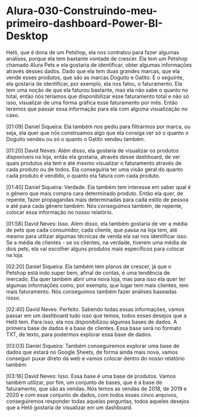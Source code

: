 # Alura-030-Construindo-meu-primeiro-dashboard-Power-BI-Desktop

Helô, que é dona de um Petshop, ela nos contratou para fazer algumas análises, porque ela tem bastante vontade de crescer.
Ela tem um Petshop chamado Alura Pets e ela gostaria de identificar, obter algumas informações através desses dados. Dado que ela tem duas grandes marcas, que ela vende esses produtos, que são as marcas Doguito e Gatito.
É o seguinte, ela gostaria de identificar, por exemplo, ela nos falou, o faturamento. Ela tem uma noção de que ela faturou bastante, mas ela não sabe o quanto no total, então nós teríamos que disponibilizar esse faturamento total e não só isso, visualizar de uma forma gráfica esse faturamento por mês. Então teremos que passar essa informação para ela com alguma visualização no caso.

[01:09] Daniel Siqueira: Ela também nos pediu para filtrarmos por marca, ou seja, ela quer que nós construamos algo que ela consiga ver só o quanto o Doguito vendeu ou só o quanto o Gatito vendeu também.

[01:20] David Neves: Além disso, ela gostaria de visualizar os produtos disponíveis na loja, então ela gostaria, através desse dashboard, de ver quais produtos ela tem e até mesmo visualizar o faturamento através de cada produto ou de todos. Ela conseguiria ter uma visão geral do quanto cada produto é vendido, o quanto ela fatura com cada produto.

[01:40] Daniel Siqueira: Verdade. Ela também tem interesse em saber qual é o gênero que mais compra cara determinado produto. Então ela quer, de repente, fazer propagandas mais determinadas para cada estilo de pessoa e até para cada gênero também. Nós conseguimos também, de repente, colocar essa informação no nosso relatório.

[01:58] David Neves: Isso. Além disso, ela também gostaria de ver a média de pets que cada consumidor, cada cliente, que passa na loja tem, até mesmo para utilizar algumas técnicas de venda ela vai nos identificar isso. Se a média de clientes - se os clientes, na verdade, tiverem uma média de dois pets, ela vai escolher alguns produtos mais específicos para colocar na loja.

[02:20] Daniel Siqueira: Ela também tem planos de crescer, já que o Petshop está indo super bem, afinal de contas, é uma tendência de mercado. Ela quer também abrir uma nova loja, mas para isso ela quer ter algumas informações como, por exemplo, que lugar tem mais clientes, tem mais faturamento. Nós conseguimos também fazer análises baseadas nisso.

[02:40] David Neves: Perfeito. Sabendo todas essas informações, vamos passar em um dashboard tudo isso que temos, todos esses desejos que a Helô tem. Para isso, ela nos disponibilizou algumas bases de dados. A primeira base de dados é a base de clientes. Essa base será no formato TXT, de texto, para podermos explorar essa base de dados.

[03:03] Daniel Siqueira: Também conseguiremos explorar uma base de dados que estará no Google Sheets, de forma ainda mais nova, vamos conseguir puxar direto da web e vamos colocar dentro do nosso relatório também.

[03:16] David Neves: Isso. Essa base é uma base de produtos. Vamos também utilizar, por fim, um conjunto de bases, que é a base de faturamento, que são as vendas. Nós temos as vendas de 2018, de 2019 e 2020 e com esse conjunto de dados, com todos esses cinco arquivos, conseguiremos responder todas aquelas perguntas, todos aqueles desejos que a Helô gostaria de visualizar em um dashboard.
